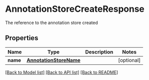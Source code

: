 # AnnotationStoreCreateResponse

The reference to the annotation store created
## Properties
Name | Type | Description | Notes
------------ | ------------- | ------------- | -------------
**name** | [**AnnotationStoreName**](AnnotationStoreName.md) |  | [optional] 

[[Back to Model list]](../README.md#documentation-for-models) [[Back to API list]](../README.md#documentation-for-api-endpoints) [[Back to README]](../README.md)


